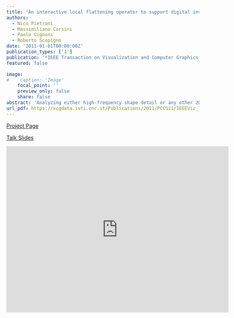```yaml
---
title: 'An interactive local flattening operator to support digital investigations on artwork surfaces'
authors:
  - Nico Pietroni
  - Massimiliano Corsini
  - Paolo Cignoni
  - Roberto Scopigno
date: '2011-01-01T00:00:00Z'
publication_types: ['1']
publication: '*IEEE Transaction on Visualization and Computer Graphics (Proceedings of Visualization 2011)*'
featured: false

image:
#    caption: 'Image'
    focal_point: ''
    preview_only: false
    share: false
abstract: 'Analyzing either high-frequency shape detail or any other 2D fields (scalar or vector) embedded over a 3D geometry is a complex task, since detaching the detail from the overall shape can be tricky. An alternative approach is to move to the 2D space, resolving shape reasoning to easier image processing techniques. In this paper we propose a novel framework for the analysis of 2D information distributed over 3D geometry, based on a locally smooth parametrization technique that allows us to treat local 3D data in terms of image content.     Project Page        Talk Slides'
url_pdf: https://vcgdata.isti.cnr.it/Publications/2011/PCCS11/IEEEViz_local_flattening_final_v2.pdf
---
```

[ Project Page ](https://vcgdata.isti.cnr.it/~pietroni/local_flattening/ProjectWeb/flattening.html)

[ Talk Slides ](https://vcgdata.isti.cnr.it/Publicstions/2011/PCCS11/LocalFlat.pptx)

<iframe width="580" height="435" src="http://www.youtube.com/embed/uDDKSqcsePI" frameborder="0" frameborder="0" allowfullscreen>

